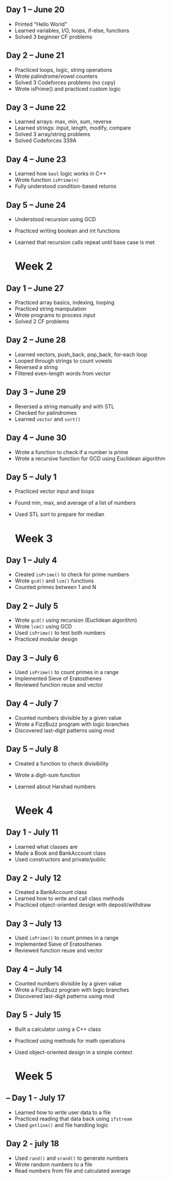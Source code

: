 ## Day 1 – June 20
- Printed "Hello World"
- Learned variables, I/O, loops, if-else, functions
- Solved 3 beginner CF problems

## Day 2 – June 21
- Practiced loops, logic, string operations
- Wrote palindrome/vowel counters
- Solved 3 Codeforces problems (no copy)
- Wrote isPrime() and practiced custom logic

## Day 3 – June 22
- Learned arrays: max, min, sum, reverse
- Learned strings: input, length, modify, compare
- Solved 3 array/string problems
- Solved Codeforces 339A

## Day 4 – June 23
- Learned how `bool` logic works in C++
- Wrote function `isPrime(n)`
- Fully understood condition-based returns

## Day 5 – June 24
- Understood recursion using GCD
- Practiced writing boolean and int functions
- Learned that recursion calls repeat until base case is met

  # Week 2 


## Day 1 – June 27
- Practiced array basics, indexing, looping
- Practiced string manipulation
- Wrote programs to process input
- Solved 2 CF problems

## Day 2 – June 28
- Learned vectors, push_back, pop_back, for-each loop
- Looped through strings to count vowels
- Reversed a string
- Filtered even-length words from vector

## Day 3 – June 29
- Reversed a string manually and with STL
- Checked for palindromes
- Learned `vector` and `sort()`

## Day 4 – June 30
- Wrote a function to check if a number is prime
- Wrote a recursive function for GCD using Euclidean algorithm

## Day 5 – July 1
- Practiced vector input and loops
- Found min, max, and average of a list of numbers
- Used STL sort to prepare for median

  # Week 3 


## Day 1 – July 4
- Created `isPrime()` to check for prime numbers
- Wrote `gcd()` and `lcm()` functions
- Counted primes between 1 and N
## Day 2 – July 5
- Wrote `gcd()` using recursion (Euclidean algorithm)
- Wrote `lcm()` using GCD
- Used `isPrime()` to test both numbers
- Practiced modular design
## Day 3 – July 6
- Used `isPrime()` to count primes in a range
- Implemented Sieve of Eratosthenes
- Reviewed function reuse and vector<bool>
## Day 4 – July 7
- Counted numbers divisible by a given value
- Wrote a FizzBuzz program with logic branches
- Discovered last-digit patterns using mod
## Day 5 – July 8
- Created a function to check divisibility
- Wrote a digit-sum function
- Learned about Harshad numbers


  # Week 4

## Day 1 - July 11
- Learned what classes are
- Made a Book and BankAccount class
- Used constructors and private/public
## Day 2 - July 12
- Created a BankAccount class
- Learned how to write and call class methods
- Practiced object-oriented design with deposit/withdraw
## Day 3 – July 13
- Used `isPrime()` to count primes in a range
- Implemented Sieve of Eratosthenes
- Reviewed function reuse and vector<bool>
## Day 4 – July 14
- Counted numbers divisible by a given value
- Wrote a FizzBuzz program with logic branches
- Discovered last-digit patterns using mod
## Day 5 - July 15
- Built a calculator using a C++ class
- Practiced using methods for math operations
- Used object-oriented design in a simple context

  # Week 5

## – Day 1 - July 17
- Learned how to write user data to a file
- Practiced reading that data back using `ifstream`
- Used `getline()` and file handling logic
## Day 2 - july 18
- Used `rand()` and `srand()` to generate numbers
- Wrote random numbers to a file
- Read numbers from file and calculated average
